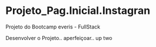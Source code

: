 # Projeto_Pag.Inicial.Instagran
Projeto do Bootcamp everis - FullStack

Desenvolver o Projeto.. aperfeiçoar.. up two

